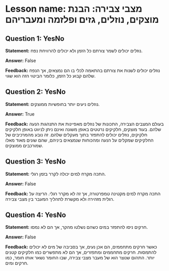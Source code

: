 # Lesson name: מצבי צבירה: הבנת מוצקים, נוזלים, גזים ופלזמה ומעבריהם

## Question 1: YesNo

**Statement:** נוזלים יכולים לשמר צורתם כל הזמן ולא יכולים להרוויחת נפח.

**Answer:** False

**Feedback:**
נוזלים יכולים לשנות את צורתם בהתאמה לכלי בו הם נמצאים, אך הנפח שלהם קבוע כל הזמן, כלומר הביטוי הזה הוא שגוי.


## Question 2: YesNo

**Statement:** נוזלים ניעים יותר בחופשיות ממוצקים.

**Answer:** True

**Feedback:**
בעולם המצבים הצבירה, התכונות של נוזלים מאפיינות את התנהגות הנעה שלהם. בעוד מוצקים, חלקיקים נרטטים באופן משונה ואינם ניתן לניווט באופן חלקיקים חלקיקים, נוזלים יכולים להתפזר בתוך מעקלים שלהם. זה נובע מהמרכיבים של החלקיקים שמקלים על הנעה ומהכוחות שנמצאים ביניהם, שהם שונים מאוד מאלו שמורכבים ממוצקים.


## Question 3: YesNo

**Statement:** התכה מקרח למים יכולה לקרר בזמן רגלי.

**Answer:** False

**Feedback:**
התכה מקרח למים מקטינה טמפרטורה, אך זה לא מקרר רגלי. הריצה על רגלית מזהירה ולא מקשרת לתהליך המעבר בין מצבי צבירה.


## Question 4: YesNo

**Statement:** חרקים ניסו להתפזר במים כשהם נשלטו מהקר, אך הם לא נמסו.

**Answer:** False

**Feedback:**
כאשר חרקים מתחממים, הם אכן נעים, אך בסביבה של מים לא יכולים להתמסות. חרקים מתחממים ומתפזרים, אך הם לא מתפשרים כמו חלקיקים קטנים יותר. התהום שנוצר הוא של מעבר מצבי צבירה, שבו החומר נשאר אותו חומר, כמו חרקים ומים.

